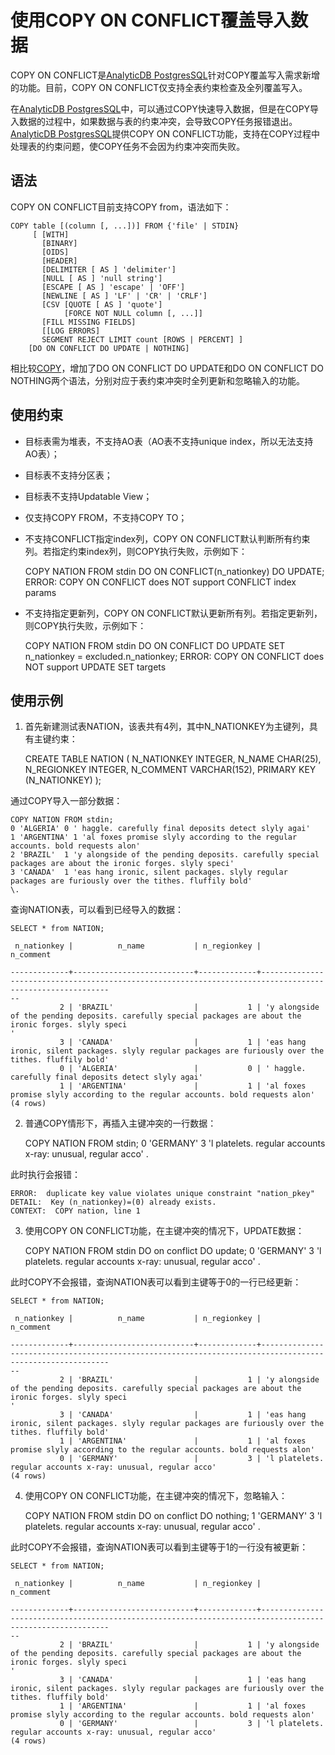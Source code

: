 使用COPY ON CONFLICT覆盖导入数据 
=============================================

COPY ON CONFLICT是[AnalyticDB PostgresSQL](/cn.zh-CN/产品简介/产品概述.md)针对COPY覆盖写入需求新增的功能。目前，COPY ON CONFLICT仅支持全表约束检查及全列覆盖写入。

在[AnalyticDB PostgresSQL](/cn.zh-CN/产品简介/产品概述.md)中，可以通过COPY快速导入数据，但是在COPY导入数据的过程中，如果数据与表的约束冲突，会导致COPY任务报错退出。[AnalyticDB PostgresSQL](/cn.zh-CN/产品简介/产品概述.md)提供COPY ON CONFLICT功能，支持在COPY过程中处理表的约束问题，使COPY任务不会因为约束冲突而失败。



语法 
--------------------

COPY ON CONFLICT目前支持COPY from，语法如下：

    COPY table [(column [, ...])] FROM {'file' | STDIN}
         [ [WITH] 
           [BINARY]
           [OIDS]
           [HEADER]
           [DELIMITER [ AS ] 'delimiter']
           [NULL [ AS ] 'null string']
           [ESCAPE [ AS ] 'escape' | 'OFF']
           [NEWLINE [ AS ] 'LF' | 'CR' | 'CRLF']
           [CSV [QUOTE [ AS ] 'quote'] 
                [FORCE NOT NULL column [, ...]]
           [FILL MISSING FIELDS]
           [[LOG ERRORS]  
           SEGMENT REJECT LIMIT count [ROWS | PERCENT] ]
        [DO ON CONFLICT DO UPDATE | NOTHING]



相比较[COPY](/cn.zh-CN/开发入门/SQL语法.md)，增加了DO ON CONFLICT DO UPDATE和DO ON CONFLICT DO NOTHING两个语法，分别对应于表约束冲突时全列更新和忽略输入的功能。



使用约束 
----------------------

* 目标表需为堆表，不支持AO表（AO表不支持unique index，所以无法支持AO表）；

  

* 目标表不支持分区表；

  

* 目标表不支持Updatable View；

  

* 仅支持COPY FROM，不支持COPY TO；

  

* 不支持CONFLICT指定index列，COPY ON CONFLICT默认判断所有约束列。若指定约束index列，则COPY执行失败，示例如下：

  




    COPY NATION FROM stdin DO ON CONFLICT(n_nationkey) DO UPDATE;
    ERROR:  COPY ON CONFLICT does NOT support CONFLICT index params



* 不支持指定更新列，COPY ON CONFLICT默认更新所有列。若指定更新列，则COPY执行失败，示例如下：

  




    COPY NATION FROM stdin DO ON CONFLICT DO UPDATE SET n_nationkey = excluded.n_nationkey;
    ERROR:  COPY ON CONFLICT does NOT support UPDATE SET targets





使用示例 
----------------------

1. 首先新建测试表NATION，该表共有4列，其中N_NATIONKEY为主键列，具有主键约束：

   




    CREATE TABLE NATION (
        N_NATIONKEY  INTEGER,
        N_NAME       CHAR(25),
        N_REGIONKEY  INTEGER,
        N_COMMENT    VARCHAR(152),
        PRIMARY KEY (N_NATIONKEY)
    );



通过COPY导入一部分数据：

    COPY NATION FROM stdin;
    0 'ALGERIA' 0 ' haggle. carefully final deposits detect slyly agai'
    1 'ARGENTINA' 1 'al foxes promise slyly according to the regular accounts. bold requests alon'
    2 'BRAZIL'  1 'y alongside of the pending deposits. carefully special packages are about the ironic forges. slyly speci'
    3 'CANADA'  1 'eas hang ironic, silent packages. slyly regular packages are furiously over the tithes. fluffily bold'
    \.



查询NATION表，可以看到已经导入的数据：

    SELECT * from NATION;
    
     n_nationkey |          n_name           | n_regionkey |                                                 n_comment                                                
      
    -------------+---------------------------+-------------+----------------------------------------------------------------------------------------------------------
    --
               2 | 'BRAZIL'                  |           1 | 'y alongside of the pending deposits. carefully special packages are about the ironic forges. slyly speci
    '
               3 | 'CANADA'                  |           1 | 'eas hang ironic, silent packages. slyly regular packages are furiously over the tithes. fluffily bold'
               0 | 'ALGERIA'                 |           0 | ' haggle. carefully final deposits detect slyly agai'
               1 | 'ARGENTINA'               |           1 | 'al foxes promise slyly according to the regular accounts. bold requests alon'
    (4 rows)





2. 普通COPY情形下，再插入主键冲突的一行数据：

    COPY NATION FROM stdin;
    0 'GERMANY' 3 'l platelets. regular accounts x-ray: unusual, regular acco'
    \.



此时执行会报错：

    ERROR:  duplicate key value violates unique constraint "nation_pkey"
    DETAIL:  Key (n_nationkey)=(0) already exists.
    CONTEXT:  COPY nation, line 1





3. 使用COPY ON CONFLICT功能，在主键冲突的情况下，UPDATE数据：

    COPY NATION FROM stdin DO on conflict DO update;
    0 'GERMANY' 3 'l platelets. regular accounts x-ray: unusual, regular acco'
    \.



此时COPY不会报错，查询NATION表可以看到主键等于0的一行已经更新：

    SELECT * from NATION;
    
     n_nationkey |          n_name           | n_regionkey |                                                 n_comment                                                
      
    -------------+---------------------------+-------------+----------------------------------------------------------------------------------------------------------
    --
               2 | 'BRAZIL'                  |           1 | 'y alongside of the pending deposits. carefully special packages are about the ironic forges. slyly speci
    '
               3 | 'CANADA'                  |           1 | 'eas hang ironic, silent packages. slyly regular packages are furiously over the tithes. fluffily bold'
               1 | 'ARGENTINA'               |           1 | 'al foxes promise slyly according to the regular accounts. bold requests alon'
               0 | 'GERMANY'                 |           3 | 'l platelets. regular accounts x-ray: unusual, regular acco'
    (4 rows)





4. 使用COPY ON CONFLICT功能，在主键冲突的情况下，忽略输入：

    COPY NATION FROM stdin DO on conflict DO nothing;
    1 'GERMANY' 3 'l platelets. regular accounts x-ray: unusual, regular acco'
    \.



此时COPY不会报错，查询NATION表可以看到主键等于1的一行没有被更新：

    SELECT * from NATION;
    
     n_nationkey |          n_name           | n_regionkey |                                                 n_comment                                                
      
    -------------+---------------------------+-------------+----------------------------------------------------------------------------------------------------------
    --
               2 | 'BRAZIL'                  |           1 | 'y alongside of the pending deposits. carefully special packages are about the ironic forges. slyly speci
    '
               3 | 'CANADA'                  |           1 | 'eas hang ironic, silent packages. slyly regular packages are furiously over the tithes. fluffily bold'
               1 | 'ARGENTINA'               |           1 | 'al foxes promise slyly according to the regular accounts. bold requests alon'
               0 | 'GERMANY'                 |           3 | 'l platelets. regular accounts x-ray: unusual, regular acco'
    (4 rows)





